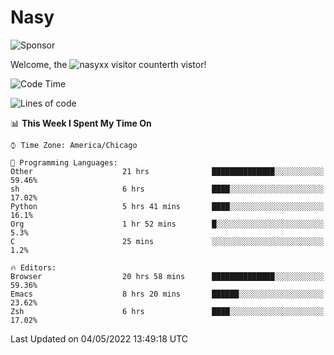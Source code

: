 # Nasy

<!--
<p align="center">
<img height="200" src="https://github-readme-stats.vercel.app/api?username=nasyxx&count_private=true&show_icons=true&theme=dracula&include_all_commits=true"/>
<img height="200" src="https://github-readme-stats.vercel.app/api/top-langs/?username=nasyxx&theme=dracula&hide=html,jupyter+notebook&count_private=true&show_icons=true"/>
</p>

  
----------------
-->

![Sponsor](https://img.shields.io/static/v1.svg?label=Sponsor&message=%E2%9D%A4&logo=GitHub&style=flat&color=pink)
 
Welcome, the ![nasyxx visitor counter](https://count.getloli.com/get/@nasyxx?theme=rule34)th vistor!
 
<!--START_SECTION:waka-->
![Code Time](http://img.shields.io/badge/Code%20Time-2%2C315%20hrs%2059%20mins-blue)

![Lines of code](https://img.shields.io/badge/From%20Hello%20World%20I%27ve%20Written-5%20Million%20lines%20of%20code-blue)

📊 **This Week I Spent My Time On** 

```text
⌚︎ Time Zone: America/Chicago

💬 Programming Languages: 
Other                    21 hrs              ██████████████░░░░░░░░░░░   59.46% 
sh                       6 hrs               ████░░░░░░░░░░░░░░░░░░░░░   17.02% 
Python                   5 hrs 41 mins       ████░░░░░░░░░░░░░░░░░░░░░   16.1% 
Org                      1 hr 52 mins        █░░░░░░░░░░░░░░░░░░░░░░░░   5.3% 
C                        25 mins             ░░░░░░░░░░░░░░░░░░░░░░░░░   1.2%

🔥 Editors: 
Browser                  20 hrs 58 mins      ██████████████░░░░░░░░░░░   59.36% 
Emacs                    8 hrs 20 mins       ██████░░░░░░░░░░░░░░░░░░░   23.62% 
Zsh                      6 hrs               ████░░░░░░░░░░░░░░░░░░░░░   17.02%

```


 Last Updated on 04/05/2022 13:49:18 UTC
<!--END_SECTION:waka-->

<!-- ![visitors](https://visitor-badge.laobi.icu/badge?page_id=nasyxx.nasyxx) -->
